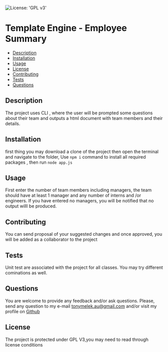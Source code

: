 ![License: 'GPL v3'](https://img.shields.io/badge/License-GPLv3-blue.svg)
# Template Engine - Employee Summary
* [Description](#description)
* [Installation](#installation)
* [Usage](#usage)
* [License](#license)
* [Contributing](#contributing)
* [Tests](#tests)
* [Questions](#questions)
## Description
The project uses CLI , where the user will be prompted some questions about their team and outputs a html document with team members and their details.
## Installation
first thing you may download a clone of the project then  open the terminal and navigate to the folder, Use `npm i` command to install all required packages , then run `node app.js` 
## Usage
First enter the number of team members including managers, the team should have at least 1 manager and any number of interns and /or engineers. If you have entered no managers, you will be notified that no output willl be produced. 
## Contributing
You can send proposal of your suggested changes and once approved, you will be added as a collaborator to the project
## Tests
Unit test are associated with the project for all classes. You may try different cominations as well.
## Questions
You are welcome to provide any feedback and/or ask questions.
Please, send any question to my e-mail [tonymelek.au@gmail.com](mailto:tonymelek.au@gmail.com) and/or visit my profile on [Github](https://github.com/tonymelek)

## License
The project is protected under GPL V3,you may need to read through license conditions
